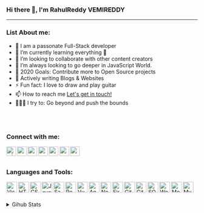 ### Hi there 👋, I'm RahulReddy VEMIREDDY


<hr/>
<!--
**Rahulreddy730/Rahulreddy730** is a ✨ _special_ ✨ repository because its `README.md` (this file) appears on your GitHub profile.
-->

### List About me:


- 🎤 I am a passonate Full-Stack developer
- 🌱 I’m currently learning everything 🤣
- 👯 I’m looking to collaborate with other content creators
- 🌋 I’m always looking to go deeper in JavaScript World.
- 🥅 2020 Goals: Contribute more to Open Source projects
- 💬 Actively writing Blogs & Websites
- ⚡ Fun fact: I love to draw and play guitar
- 📫 How to reach me <a href="mailto:easwerrahulreddy@gmail.com">Let's get in touch!</a>
- 🧗🏾‍♀️ I try to: Go beyond and push the bounds

<br /><br />

### Connect with me:

<a href="https://easwerrahulreddy.wixsite.com/rahulreddyv" target="_blank">
 <img align="left" alt="wixcom" width="25px" src="https://img.icons8.com/windows/48/000000/wix.png"/>
</a>
<a href="https://codepen.io/Rahulreddy7306" target="_blank">
 <img align="left" alt="rahulreddy | Codepen" width="25px" src="https://img.icons8.com/ios/48/000000/codepen.png"/>
</a>
<a href="mailto:easwerrahulreddy@gmail.com" target="_blank">
 <img align="left" alt="rahulreddy | Mail" width="25px" src="https://img.icons8.com/color/48/000000/apple-mail.png"/>
 </a>
<a href="https://www.linkedin.com/in/rahulreddy-vemireddy/" target="_blank">
 <img align="left" alt="rahulreddy | LinkedIn" width="25px" src="https://img.icons8.com/color/48/000000/linkedin.png"/>
</a>
<a href="https://twitter.com/Rahulreddy7306" target="_blank">
 <img align="left" alt="rahulreddy | Twitter" width="25px" src="https://img.icons8.com/fluency/48/000000/twitter.png"/>
</a>
<a href="https://www.facebook.com/easwerrahul.reddy.7" target="_blank">
 <img align="left" alt="rahulreddy | Facebook" width="25px" src="https://img.icons8.com/fluency/48/000000/facebook-new.png"/>
</a>
<a href="https://www.instagram.com/rockandrollrahul/?hl=en" target="_blank">
 <img align="left" alt="rockandroll | Instagram" width="25px" src="https://img.icons8.com/fluency/48/000000/instagram-new.png"/></a>

<br />
<br />

### Languages and Tools:

<img align="left" alt="Visual Studio Code" width="28px" src="https://img.icons8.com/color/48/000000/visual-studio-code-2019.png"/>
<img align="left" alt="HTML5" width="28px" src="https://img.icons8.com/color/48/000000/html-5--v1.png"/>
<img align="left" alt="CSS3" width="28px" src="https://img.icons8.com/color/48/000000/css3.png"/>
<img align="left" alt="JavaScript" width="28px" src="https://img.icons8.com/color/48/000000/javascript--v1.png"/>
<img align="left" alt="Sass" width="28px" src="https://img.icons8.com/color/48/000000/sass.png"/>
<img align="left" alt="React" width="28px" src="https://img.icons8.com/color/48/000000/react-native.png"/>
<img align="left" alt="Vue" width="28px" src="https://img.icons8.com/color/48/000000/vue-js.png"/>
<img align="left" alt="Angular" width="28px" src="https://img.icons8.com/color/48/000000/angularjs.png"/>
<img align="left" alt="Node.js" width="28px" src="https://img.icons8.com/color/48/000000/nodejs.png"/>
<img align="left" alt="Firebase" width="28px" src="https://img.icons8.com/color/48/000000/firebase.png"/>
<img align="left" alt="GitHub" width="28px" src="https://img.icons8.com/color-glass/48/000000/github.png"/>
<img align="left" alt="Git" width="28px" src="https://img.icons8.com/color/48/000000/git.png"/>
<img align="left" alt="SQL" width="28px" src="https://img.icons8.com/plasticine/100/000000/oracle-pl-sql--v3.png"/>
<img align="left" alt="Wordpress" width="28px" src="https://img.icons8.com/color/48/000000/wordpress.png"/>
<img align="left" alt="MongoDB" width="28px"  src="https://img.icons8.com/color/48/000000/mongodb.png"/>
<img align="left" alt="MySQL" width="28px" src="https://img.icons8.com/fluency/48/000000/mysql-logo.png"/>



<br />
<br />
<br />
<div>
<details>
 <summary>Gihub Stats</summary>
<a href="https://github.com/Rahulreddy730">
  <img align="center" src="https://github-readme-stats.vercel.app/api/top-langs/?username=Rahulreddy730&theme=merko&hide_langs_below=1" />
</a>

<br />
<br />
<a href="https://github.com/Rahulreddy730">
 <img align="center" src="https://github-readme-stats.vercel.app/api?username=Rahulreddy730&show_icons=true&theme=merko&line_height=27" alt="Rahulreddy github stats"/>
</a>

<br />
<br />
<!--
<a href="https://github.com/Rahulreddy730/slackclone">
  <img align="center" src="https://github-readme-stats.vercel.app/api/pin/?username=Rahulreddy730&repo=slackcolne&theme=merko" />
</a>-->


<div align="center">

### Show some ❤️ by starring some of the repositories!

</div>

</details>

</div>


